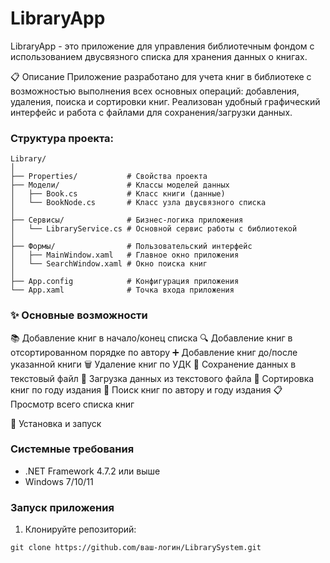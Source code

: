 # LibraryApp

LibraryApp - это приложение для управления библиотечным фондом с использованием двусвязного списка для хранения данных о книгах.

📋 Описание
Приложение разработано для учета книг в библиотеке с возможностью выполнения всех основных операций: добавления, удаления, поиска и сортировки книг. Реализован удобный графический интерфейс и работа с файлами для сохранения/загрузки данных.

### Структура проекта:
```
Library/
│
├── Properties/           # Свойства проекта
├── Модели/               # Классы моделей данных
│   ├── Book.cs           # Класс книги (данные)
│   └── BookNode.cs       # Класс узла двусвязного списка
│
├── Сервисы/              # Бизнес-логика приложения
│   └── LibraryService.cs # Основной сервис работы с библиотекой
│
├── Формы/                # Пользовательский интерфейс
│   ├── MainWindow.xaml   # Главное окно приложения
│   └── SearchWindow.xaml # Окно поиска книг
│
├── App.config            # Конфигурация приложения
└── App.xaml              # Точка входа приложения
```

### ✨ Основные возможности
 📚 Добавление книг в начало/конец списка
 🔍 Добавление книг в отсортированном порядке по автору
 ➕ Добавление книг до/после указанной книги
 🗑️ Удаление книг по УДК
 💾 Сохранение данных в текстовый файл
 📂 Загрузка данных из текстового файла
 📅 Сортировка книг по году издания
 🔎 Поиск книг по автору и году издания
 📋 Просмотр всего списка книг

🚀 Установка и запуск
### Системные требования
- .NET Framework 4.7.2 или выше
- Windows 7/10/11

### Запуск приложения
1. Клонируйте репозиторий:
```
git clone https://github.com/ваш-логин/LibrarySystem.git
```




